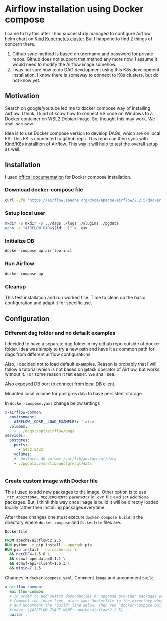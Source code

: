 # Airflow installation using Docker compose

I came to try this after I had successfully managed to configure Airflow helm chart on [Kind Kubernetes cluster](Airflow_kind_readme.md). But I happend to find 2 things of concern there.

1. Github sync method is based on username and password for private repos. Github does not support that method any more now. I assume it would need to modify the Airflow image somehow.
2. I was not sure how to do DAG development using this K8s development installation. I know there is someway to connect to K8s clusters, but do not know yet.

## Motivation

Search on google/youtube led me to docker compose way of installing Airflow. I think, I kind of know how to connect VS code on Windows to a Docker container on WSL2 Debian image. So, thought this may work. We shall see now.

Idea is to use Docker compose version to develop DAGs, which are on local FS. This FS is connected to github repo. This repo can then sync with Kind/K8s installtion of Airflow. This way it will help to test the overall setup as well.

## Installation

I used [offical documentation](https://airflow.apache.org/docs/apache-airflow/stable/start/docker.html) for Docker compose installation.

### Download docker-compose file

```zsh
curl -LfO 'https://airflow.apache.org/docs/apache-airflow/2.2.5/docker-compose.yaml'
```

### Setup local user

```zsh
mkdir -p mkdir -p ../dags ./logs ./plugins ./pgdata
echo -e "AIRFLOW_UID=$(id -u)" > .env
```

### Initialize DB

```zsh
docker-compose up airflow-init
```

### Run Airflow

```zsh
docker-compose up
```

### Cleanup

This test installation and run worked fine. Time to clean up the basic configuration and adapt it for specific use.

## Configuration

### Different dag folder and no default examples

I decided to have a separate dag folder in my github repo outside of docker folder. Idea was simply to try a new path and have it as common path for dags from different airflow configurations.

Also, I decided not to load default examples. Reason is probably that I will follow a tutorial which is not based on @task operator of Airflow, but works without it. For some reason it felt easier. We shall see.

Also exposed DB port to connect from local DB client.

Mounted local volume for postgres data to have persistent storage.

In `docker-compose.yaml` change below settings

```yaml
x-airflow-common:
  environment:
    AIRFLOW__CORE__LOAD_EXAMPLES: 'false'
  volumes:
    - ../dags:/opt/airflow/dags
services:
  postgres:
    ports:
      - 5432:5432
    volumes:
    #- postgres-db-volume:/var/lib/postgresql/data
    - ./pgdata:/var/lib/postgresql/data
   
```

### Create custom image with Docker file

This I used to add new packages to the image. Other option is to use `_PIP_ADDITIONAL_REQUIREMENTS` parameter in .evn file and set additiona packages. But, I think this way once image is build it will be directly loaded locally rather then installing packages everytime.

After these changes one must execure `docker-compose build` in the directory where `docker-compose` and `Dockerfile` files are.

`Dockerfile`

```Dockerfile
FROM apache/airflow:2.2.5
RUN python -m pip install --upgrade pip
RUN pip install --no-cache-dir \
  && netCDF4=1.5.8 \
  && ecmwf-opendata=0.1.1 \
  && ecmwf-api-client=1.6.3 \
  && minio=7.1.5
```

Changes in `docker-compose.yaml`. Comment `image` and uncomment `build`.

```yaml
x-airflow-common:
  &airflow-common
  # In order to add custom dependencies or upgrade provider packages you can use your extended image.
  # Comment the image line, place your Dockerfile in the directory where you placed the docker-compose.yaml
  # and uncomment the "build" line below, Then run `docker-compose build` to build the images.
  #image: ${AIRFLOW_IMAGE_NAME:-apache/airflow:2.2.5}
  build: .
```
